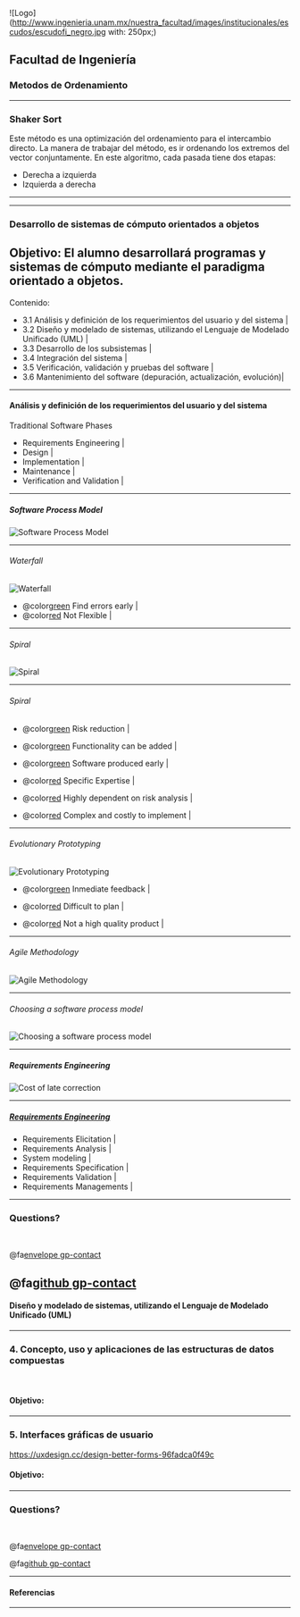 ![Logo](http://www.ingenieria.unam.mx/nuestra_facultad/images/institucionales/escudos/escudofi_negro.jpg with: 250px;)
## Facultad de Ingeniería
### Metodos de Ordenamiento


---
### Shaker Sort

 Este método es una optimización del ordenamiento para el intercambio directo.
 La manera de trabajar del método, es ir ordenando los extremos del vector conjuntamente. 
 En este algoritmo, cada pasada tiene dos etapas:

- Derecha a izquierda
- Izquierda a derecha
--- 

---


### Desarrollo de sistemas de cómputo orientados a objetos

Objetivo: El alumno desarrollará programas y sistemas de cómputo mediante el paradigma orientado a objetos.
---

Contenido: 
- 3.1  Análisis y definición de los requerimientos del usuario y del sistema |
- 3.2  Diseño y modelado de sistemas, utilizando el Lenguaje de Modelado Unificado (UML) |
- 3.3  Desarrollo de los subsistemas |
- 3.4  Integración del sistema |
- 3.5  Verificación, validación y pruebas del software |
- 3.6  Mantenimiento del software (depuración, actualización, evolución)|
---
#### Análisis y definición de los requerimientos del usuario y del sistema

Traditional Software Phases

- Requirements Engineering |
- Design |
- Implementation |
- Maintenance |
- Verification and Validation |

---
##### Software Process Model

![Software Process Model](https://i.ytimg.com/vi/laSrDtYtkXU/maxresdefault.jpg)

---
###### Waterfall

![Waterfall](https://xbsoftware.com/wp-content/uploads/2014/10/software-development-life-cycle.png)

* @color[green](OK) Find errors early |
* @color[red](NOK) Not Flexible |
---
###### Spiral

![Spiral](https://i.stack.imgur.com/7VrIo.jpg)

---
###### Spiral

* @color[green](OK) Risk reduction |
* @color[green](OK) Functionality can be added |
* @color[green](OK) Software produced early |

* @color[red](NOK) Specific Expertise |
* @color[red](NOK) Highly dependent on risk analysis |
* @color[red](NOK) Complex and costly to implement |
---
###### Evolutionary Prototyping
![Evolutionary Prototyping](http://1.bp.blogspot.com/U8_T_U3y_AM7YhjqxiabX7ag0W8ES5ZYMiWbO1dfbfc=w451-h237-no)

* @color[green](OK) Inmediate feedback |

* @color[red](NOK) Difficult to plan |
* @color[red](NOK) Not a high quality product |
---
###### Agile Methodology

![Agile Methodology](https://blog.trigent.com/wp-content/uploads/2016/06/roleofqa01.jpg)

---
###### Choosing a software process model

![Choosing a software process model](https://i.ytimg.com/vi/F5fuUs7oJu0/maxresdefault.jpg)

---
##### Requirements Engineering

![Cost of late correction](https://image.slidesharecdn.com/poorbusinessanalysis-v-2-140110041144-phpapp02/95/poor-business-analysis-the-culprit-of-it-project-failure-23-638.jpg?cb=1389327319)

---
##### [Requirements Engineering](https://en.wikipedia.org/wiki/Requirements_engineering)

- Requirements Elicitation |
- Requirements Analysis |
- System modeling |
- Requirements Specification |
- Requirements Validation |
- Requirements Managements |

---
### Questions?

<br>

@fa[envelope gp-contact](zmpk.fi@gmail.com)

@fa[github gp-contact](MarcoZmpk)
---
#### Diseño y modelado de sistemas, utilizando el Lenguaje de Modelado Unificado (UML)

---

### 4. Concepto, uso y aplicaciones de las estructuras de datos compuestas

<br>

#### Objetivo:
#### 

---

### 5. Interfaces gráficas de usuario

https://uxdesign.cc/design-better-forms-96fadca0f49c


#### Objetivo:
#### 
---


### Questions?

<br>

@fa[envelope gp-contact](zmpk.fi@gmail.com)

@fa[github gp-contact](MarcoZmpk)

---
#### Referencias
---
